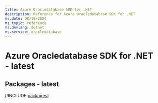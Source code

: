 ```yaml
---
title: Azure Oracledatabase SDK for .NET
description: Reference for Azure Oracledatabase SDK for .NET
ms.date: 08/19/2024
ms.topic: reference
ms.devlang: dotnet
ms.service: oracledatabase
---
```

# Azure Oracledatabase SDK for .NET - latest
## Packages - latest
[!INCLUDE [packages](oracledatabase-index.md)]